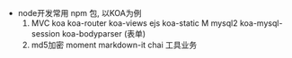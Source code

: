 - node开发常用 npm 包, 以KOA为例
  1. MVC koa koa-router koa-views ejs koa-static  M mysql2 koa-mysql-session
  koa-bodyparser (表单)
  2. md5加密 moment  markdown-it chai 工具业务


